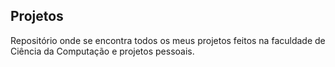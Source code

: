 ## Projetos
Repositório onde se encontra todos os meus projetos feitos na faculdade de Ciência da Computação e projetos pessoais.
